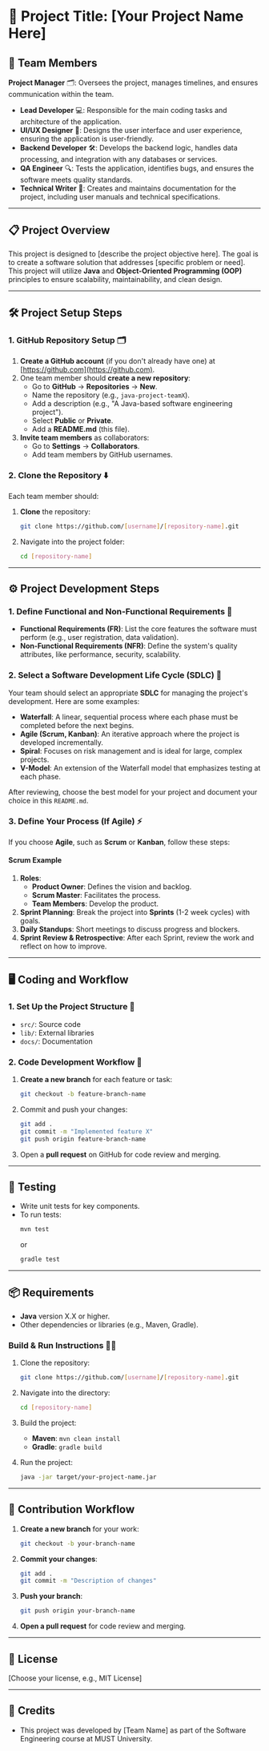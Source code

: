 # 🚀 Project Title: [Your Project Name Here]

## 👥 Team Members
**Project Manager** 🗂️: Oversees the project, manages timelines, and ensures communication within the team.
- **Lead Developer** 💻: Responsible for the main coding tasks and architecture of the application.
- **UI/UX Designer** 🎨: Designs the user interface and user experience, ensuring the application is user-friendly.
- **Backend Developer** 🛠️: Develops the backend logic, handles data processing, and integration with any databases or services.
- **QA Engineer** 🔍: Tests the application, identifies bugs, and ensures the software meets quality standards.
- **Technical Writer** 📝: Creates and maintains documentation for the project, including user manuals and technical specifications.

---

## 📋 Project Overview
This project is designed to [describe the project objective here]. The goal is to create a software solution that addresses [specific problem or need]. This project will utilize **Java** and **Object-Oriented Programming (OOP)** principles to ensure scalability, maintainability, and clean design.

---

## 🛠️ Project Setup Steps

### 1. GitHub Repository Setup 🗂️
1. **Create a GitHub account** (if you don't already have one) at [https://github.com](https://github.com).
2. One team member should **create a new repository**:
   - Go to **GitHub** → **Repositories** → **New**.
   - Name the repository (e.g., `java-project-teamX`).
   - Add a description (e.g., "A Java-based software engineering project").
   - Select **Public** or **Private**.
   - Add a **README.md** (this file).
3. **Invite team members** as collaborators:
   - Go to **Settings** → **Collaborators**.
   - Add team members by GitHub usernames.

### 2. Clone the Repository ⬇️
Each team member should:
1. **Clone** the repository:
   ```bash
   git clone https://github.com/[username]/[repository-name].git
   ```
2. Navigate into the project folder:
   ```bash
   cd [repository-name]
   ```

---

## ⚙️ Project Development Steps

### 1. Define Functional and Non-Functional Requirements 📝
- **Functional Requirements (FR)**: List the core features the software must perform (e.g., user registration, data validation).
- **Non-Functional Requirements (NFR)**: Define the system's quality attributes, like performance, security, scalability.

### 2. Select a Software Development Life Cycle (SDLC) 🔄
Your team should select an appropriate **SDLC** for managing the project's development. Here are some examples:

- **Waterfall**: A linear, sequential process where each phase must be completed before the next begins.
- **Agile (Scrum, Kanban)**: An iterative approach where the project is developed incrementally.
- **Spiral**: Focuses on risk management and is ideal for large, complex projects.
- **V-Model**: An extension of the Waterfall model that emphasizes testing at each phase.

After reviewing, choose the best model for your project and document your choice in this `README.md`.

### 3. Define Your Process (If Agile) ⚡
If you choose **Agile**, such as **Scrum** or **Kanban**, follow these steps:

#### Scrum Example
1. **Roles**:
   - **Product Owner**: Defines the vision and backlog.
   - **Scrum Master**: Facilitates the process.
   - **Team Members**: Develop the product.
2. **Sprint Planning**: Break the project into **Sprints** (1-2 week cycles) with goals.
3. **Daily Standups**: Short meetings to discuss progress and blockers.
4. **Sprint Review & Retrospective**: After each Sprint, review the work and reflect on how to improve.

---

## 🖥️ Coding and Workflow

### 1. Set Up the Project Structure 📁
- `src/`: Source code
- `lib/`: External libraries
- `docs/`: Documentation

### 2. Code Development Workflow 🔄
1. **Create a new branch** for each feature or task:
   ```bash
   git checkout -b feature-branch-name
   ```
2. Commit and push your changes:
   ```bash
   git add .
   git commit -m "Implemented feature X"
   git push origin feature-branch-name
   ```
3. Open a **pull request** on GitHub for code review and merging.

---

## 🧪 Testing
- Write unit tests for key components.
- To run tests:
   ```bash
   mvn test
   ```
   or
   ```bash
   gradle test
   ```

---

## 📦 Requirements
- **Java** version X.X or higher.
- Other dependencies or libraries (e.g., Maven, Gradle).

### Build & Run Instructions 🏃‍♂️
1. Clone the repository:
   ```bash
   git clone https://github.com/[username]/[repository-name].git
   ```
2. Navigate into the directory:
   ```bash
   cd [repository-name]
   ```

3. Build the project:
   - **Maven**: `mvn clean install`
   - **Gradle**: `gradle build`

4. Run the project:
   ```bash
   java -jar target/your-project-name.jar
   ```

---

## 🤝 Contribution Workflow
1. **Create a new branch** for your work:
   ```bash
   git checkout -b your-branch-name
   ```
2. **Commit your changes**:
   ```bash
   git add .
   git commit -m "Description of changes"
   ```
3. **Push your branch**:
   ```bash
   git push origin your-branch-name
   ```
4. **Open a pull request** for code review and merging.

---

## 📝 License
[Choose your license, e.g., MIT License]

---

## 🙌 Credits
- This project was developed by [Team Name] as part of the Software Engineering course at MUST University.

